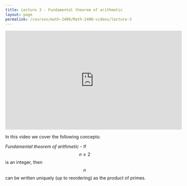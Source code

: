 ```yaml
---
title: Lecture 3 - Fundamental theorem of arithmetic
layout: page
permalink: /courses/math-2400/Math-2400-videos/lecture-3
---
```

<iframe width="560" height="315" src="https://www.youtube.com/embed/Et0M_FOoB5o" title="YouTube video player" frameborder="0" allow="accelerometer; autoplay; clipboard-write; encrypted-media; gyroscope; picture-in-picture" allowfullscreen></iframe>

In this video we cover the following concepts:

*Fundamental theorem of arithmetic* - If $$ n\geq 2 $$ is an integer, then $$ n $$ can be written uniquely (up to reordering) as the product of primes.
